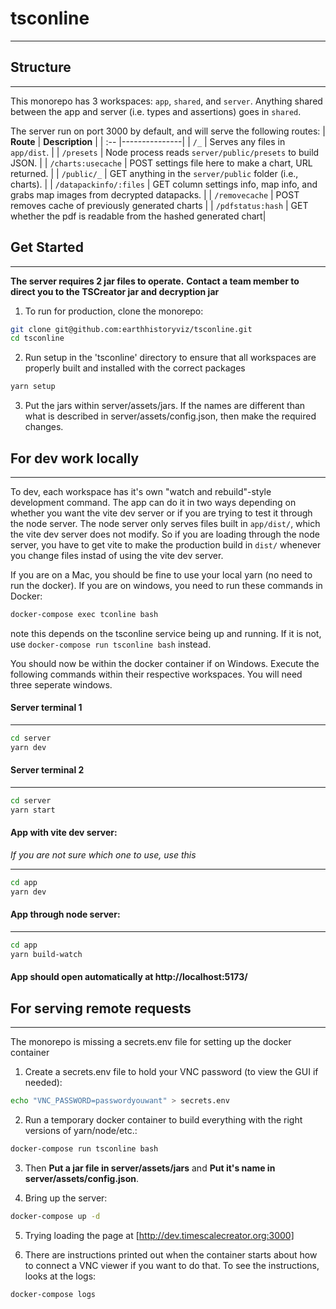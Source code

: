 # tsconline

---

## Structure

---

This monorepo has 3 workspaces: `app`, `shared`, and `server`. Anything shared between
the app and server (i.e. types and assertions) goes in `shared`.

The server run on port 3000 by default, and will serve the following routes:
| **Route** | **Description** |
| :-- |---------------|
| `/_` | Serves any files in `app/dist`. |
| `/presets` | Node process reads `server/public/presets` to build JSON. |
| `/charts:usecache` | POST settings file here to make a chart, URL returned. |
| `/public/_` | GET anything in the `server/public` folder (i.e., charts). |
| `/datapackinfo/:files` | GET column settings info, map info, and grabs map images from decrypted datapacks. |
| `/removecache` | POST removes cache of previously generated charts |
| `/pdfstatus:hash` | GET whether the pdf is readable from the hashed generated chart|

## Get Started

---

**The server requires 2 jar files to operate.**
**Contact a team member to direct you to the TSCreator jar and decryption jar**

1. To run for production, clone the monorepo:

```bash
git clone git@github.com:earthhistoryviz/tsconline.git
cd tsconline
```

2. Run setup in the 'tsconline' directory to ensure that all workspaces are properly built and installed with the correct packages

```bash
yarn setup
```

3. Put the jars within server/assets/jars. If the names are different than what is described in server/assets/config.json, then make the required changes.

## For dev work locally

---

To dev, each workspace has it's own "watch and rebuild"-style development command.
The app can do it in two ways depending on whether you want the vite dev server
or if you are trying to test it through the node server. The node server only
serves files built in `app/dist/`, which the vite dev server does not modify.
So if you are loading through the node server, you have to get vite to make
the production build in `dist/` whenever you change files instad of using
the vite dev server.

If you are on a Mac, you should be fine to use your local yarn (no need to run
the docker). If you are on windows, you need to run these commands in Docker:

```bash
docker-compose exec tconline bash
```

note this depends on the tsconline service being up and running. If it is not,
use `docker-compose run tsconline bash` instead.

You should now be within the docker container if on Windows.
Execute the following commands within their respective workspaces. You will need three seperate windows.

#### Server terminal 1

---

```bash
cd server
yarn dev
```

#### Server terminal 2

---

```bash
cd server
yarn start
```

#### App with vite dev server:

_If you are not sure which one to use, use this_

---

```bash
cd app
yarn dev
```

#### App through node server:

---

```bash
cd app
yarn build-watch
```

#### App should open automatically at http://localhost:5173/

## For serving remote requests

---

The monorepo is missing a secrets.env file for setting up the docker container

1. Create a secrets.env file to hold your VNC password (to view the GUI if needed):

```bash
echo "VNC_PASSWORD=passwordyouwant" > secrets.env
```

2. Run a temporary docker container to build everything with the right versions of
   yarn/node/etc.:

```bash
docker-compose run tsconline bash
```

3. Then **Put a jar file in server/assets/jars** and **Put it's name in server/assets/config.json**.

4. Bring up the server:

```bash
docker-compose up -d
```

5. Trying loading the page at [http://dev.timescalecreator.org:3000]

6. There are instructions printed out when the container starts about how to connect a
   VNC viewer if you want to do that. To see the instructions, looks at the logs:

```bash
docker-compose logs
```

